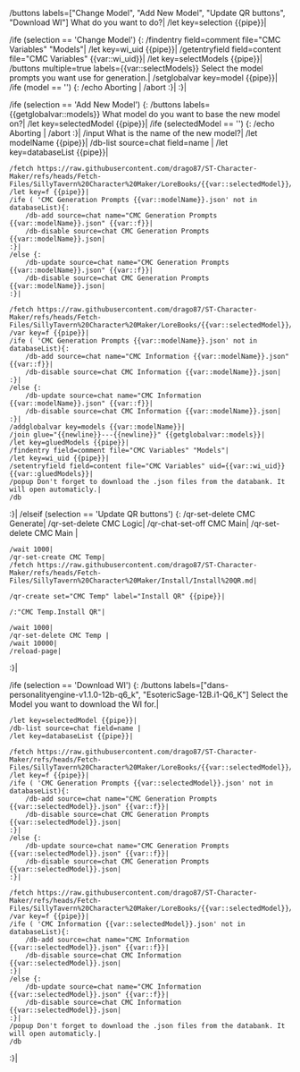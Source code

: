 /buttons labels=["Change Model", "Add New Model", "Update QR buttons", "Download WI"] What do you want to do?|
/let key=selection {{pipe}}|

/ife (selection == 'Change Model') {:
	/findentry field=comment file="CMC Variables" "Models"|
	/let key=wi_uid {{pipe}}|
	/getentryfield field=content file="CMC Variables" {{var::wi_uid}}|
	/let key=selectModels {{pipe}}|
	/buttons multiple=true labels={{var::selectModels}} Select the model prompts you want use for generation.|
	/setglobalvar key=model {{pipe}}|
	/ife (model == '') {:
		/echo Aborting |
		/abort
	:}|
:}|


/ife (selection == 'Add New Model') {:
	/buttons labels={{getglobalvar::models}} What model do you want to base the new model on?|
	/let key=selectedModel {{pipe}}|
	/ife (selectedModel == '') {:
		/echo Aborting |
		/abort
	:}|
	/input What is the name of the new model?|
	/let modelName {{pipe}}|
	/db-list source=chat field=name |
	/let key=databaseList {{pipe}}|
	
	/fetch https://raw.githubusercontent.com/drago87/ST-Character-Maker/refs/heads/Fetch-Files/SillyTavern%20Character%20Maker/LoreBooks/{{var::selectedModel}}/CMC%20Generation%20Prompts%20{{var::selectedModel}}.json|
	/let key=f {{pipe}}|
	/ife ( 'CMC Generation Prompts {{var::modelName}}.json' not in databaseList){:
		/db-add source=chat name="CMC Generation Prompts {{var::modelName}}.json" {{var::f}}|
		/db-disable source=chat CMC Generation Prompts {{var::modelName}}.json|
	:}|
	/else {:
		/db-update source=chat name="CMC Generation Prompts {{var::modelName}}.json" {{var::f}}|
		/db-disable source=chat CMC Generation Prompts {{var::modelName}}.json|
	:}|
	
	/fetch https://raw.githubusercontent.com/drago87/ST-Character-Maker/refs/heads/Fetch-Files/SillyTavern%20Character%20Maker/LoreBooks/{{var::selectedModel}}/CMC%20Information%20{{var::selectedModel}}.json|
	/var key=f {{pipe}}|
	/ife ( 'CMC Generation Prompts {{var::modelName}}.json' not in databaseList){:
		/db-add source=chat name="CMC Information {{var::modelName}}.json" {{var::f}}|
		/db-disable source=chat CMC Information {{var::modelName}}.json|
	:}|
	/else {:
		/db-update source=chat name="CMC Information {{var::modelName}}.json" {{var::f}}|
		/db-disable source=chat CMC Information {{var::modelName}}.json|
	:}|
	/addglobalvar key=models {{var::modelName}}|
	/join glue="{{newline}}---{{newline}}" {{getglobalvar::models}}|
	/let key=gluedModels {{pipe}}|
	/findentry field=comment file="CMC Variables" "Models"|
	/let key=wi_uid {{pipe}}|
	/setentryfield field=content file="CMC Variables" uid={{var::wi_uid}} {{var::gluedModels}}|
	/popup Don't forget to download the .json files from the databank. It will open automaticly.|
	/db
:}|
/elseif (selection == 'Update QR buttons') {:
	/qr-set-delete CMC Generate|
	/qr-set-delete CMC Logic|
	/qr-chat-set-off CMC Main|
	/qr-set-delete CMC Main |
	
	/wait 1000|
	/qr-set-create CMC Temp|
	/fetch https://raw.githubusercontent.com/drago87/ST-Character-Maker/refs/heads/Fetch-Files/SillyTavern%20Character%20Maker/Install/Install%20QR.md|
	
	/qr-create set="CMC Temp" label="Install QR" {{pipe}}|
	
	/:"CMC Temp.Install QR"|
	
	/wait 1000|
	/qr-set-delete CMC Temp |
	/wait 10000|
	/reload-page|
:}|

/ife (selection == 'Download WI') {:
	/buttons labels=["dans-personalityengine-v1.1.0-12b-q6_k", "EsotericSage-12B.i1-Q6_K"] Select the Model you want to download the WI for.|

	/let key=selectedModel {{pipe}}|
	/db-list source=chat field=name |
	/let key=databaseList {{pipe}}|
	
	/fetch https://raw.githubusercontent.com/drago87/ST-Character-Maker/refs/heads/Fetch-Files/SillyTavern%20Character%20Maker/LoreBooks/{{var::selectedModel}}/CMC%20Generation%20Prompts%20{{var::selectedModel}}.json|
	/let key=f {{pipe}}|
	/ife ( 'CMC Generation Prompts {{var::selectedModel}}.json' not in databaseList){:
		/db-add source=chat name="CMC Generation Prompts {{var::selectedModel}}.json" {{var::f}}|
		/db-disable source=chat CMC Generation Prompts {{var::selectedModel}}.json|
	:}|
	/else {:
		/db-update source=chat name="CMC Generation Prompts {{var::selectedModel}}.json" {{var::f}}|
		/db-disable source=chat CMC Generation Prompts {{var::selectedModel}}.json|
	:}|
	
	/fetch https://raw.githubusercontent.com/drago87/ST-Character-Maker/refs/heads/Fetch-Files/SillyTavern%20Character%20Maker/LoreBooks/{{var::selectedModel}}/CMC%20Information%20{{var::selectedModel}}.json|
	/var key=f {{pipe}}|
	/ife ( 'CMC Information {{var::selectedModel}}.json' not in databaseList){:
		/db-add source=chat name="CMC Information {{var::selectedModel}}.json" {{var::f}}|
		/db-disable source=chat CMC Information {{var::selectedModel}}.json|
	:}|
	/else {:
		/db-update source=chat name="CMC Information {{var::selectedModel}}.json" {{var::f}}|
		/db-disable source=chat CMC Information {{var::selectedModel}}.json|
	:}|
	/popup Don't forget to download the .json files from the databank. It will open automaticly.|
	/db
:}|